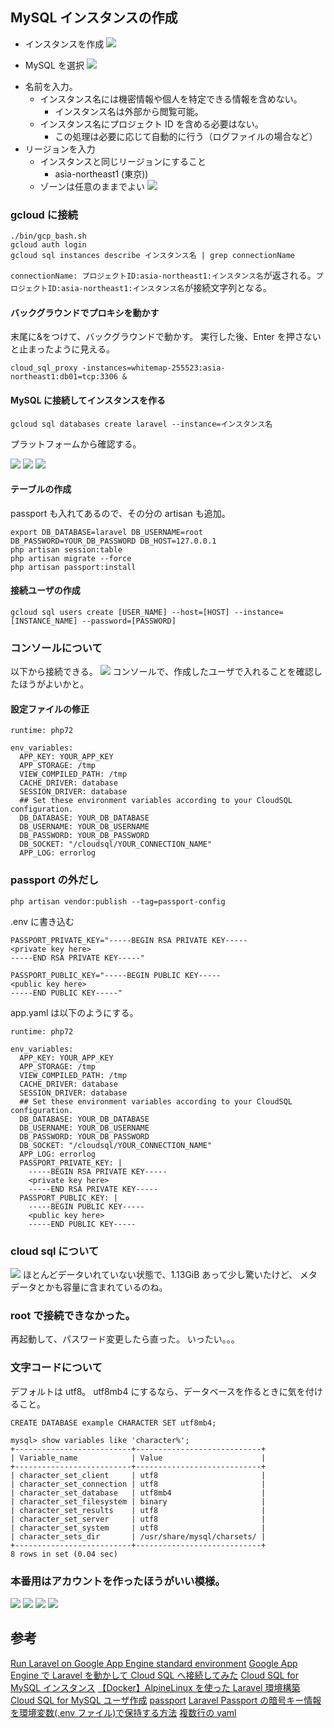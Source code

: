 ## MySQL インスタンスの作成

- インスタンスを作成
  ![](./img/gcp_mysql/2019-10-13-16-11-34.png)

- MySQL を選択
  ![](./img/gcp_mysql/2019-10-13-16-12-18.png)

* 名前を入力。
  - インスタンス名には機密情報や個人を特定できる情報を含めない。
    - インスタンス名は外部から閲覧可能。
  - インスタンス名にプロジェクト ID を含める必要はない。
    - この処理は必要に応じて自動的に行う（ログファイルの場合など）
* リージョンを入力
  - インスタンスと同じリージョンにすること
    - asia-northeast1 (東京))
  - ゾーンは任意のままでよい
    ![](./img/gcp_mysql/2019-10-13-16-19-46.png)

### gcloud に接続

```
./bin/gcp_bash.sh
gcloud auth login
gcloud sql instances describe インスタンス名 | grep connectionName
```

`connectionName: プロジェクトID:asia-northeast1:インスタンス名`が返される。`プロジェクトID:asia-northeast1:インスタンス名`が接続文字列となる。

#### バックグラウンドでプロキシを動かす

末尾に&をつけて、バックグラウンドで動かす。
実行した後、Enter を押さないと止まったように見える。

```
cloud_sql_proxy -instances=whitemap-255523:asia-northeast1:db01=tcp:3306 &
```

#### MySQL に接続してインスタンスを作る

```
gcloud sql databases create laravel --instance=インスタンス名
```

プラットフォームから確認する。

![](./img/gcp_mysql/2019-10-13-16-49-27.png)
![](./img/gcp_mysql/2019-10-13-16-52-04.png)
![](./img/gcp_mysql/2019-10-13-16-53-22.png)

#### テーブルの作成

passport も入れてあるので、その分の artisan も追加。

```
export DB_DATABASE=laravel DB_USERNAME=root DB_PASSWORD=YOUR_DB_PASSWORD DB_HOST=127.0.0.1
php artisan session:table
php artisan migrate --force
php artisan passport:install
```

#### 接続ユーザの作成

```
gcloud sql users create [USER_NAME] --host=[HOST] --instance=[INSTANCE_NAME] --password=[PASSWORD]
```

### コンソールについて

以下から接続できる。
![](./img/gcp_mysql/2019-10-13-22-07-55.png)
コンソールで、作成したユーザで入れることを確認したほうがよいかと。

#### 設定ファイルの修正

```
runtime: php72

env_variables:
  APP_KEY: YOUR_APP_KEY
  APP_STORAGE: /tmp
  VIEW_COMPILED_PATH: /tmp
  CACHE_DRIVER: database
  SESSION_DRIVER: database
  ## Set these environment variables according to your CloudSQL configuration.
  DB_DATABASE: YOUR_DB_DATABASE
  DB_USERNAME: YOUR_DB_USERNAME
  DB_PASSWORD: YOUR_DB_PASSWORD
  DB_SOCKET: "/cloudsql/YOUR_CONNECTION_NAME"
  APP_LOG: errorlog
```

### passport の外だし

```
php artisan vendor:publish --tag=passport-config
```

.env に書き込む

```
PASSPORT_PRIVATE_KEY="-----BEGIN RSA PRIVATE KEY-----
<private key here>
-----END RSA PRIVATE KEY-----"

PASSPORT_PUBLIC_KEY="-----BEGIN PUBLIC KEY-----
<public key here>
-----END PUBLIC KEY-----"
```

app.yaml は以下のようにする。

```
runtime: php72

env_variables:
  APP_KEY: YOUR_APP_KEY
  APP_STORAGE: /tmp
  VIEW_COMPILED_PATH: /tmp
  CACHE_DRIVER: database
  SESSION_DRIVER: database
  ## Set these environment variables according to your CloudSQL configuration.
  DB_DATABASE: YOUR_DB_DATABASE
  DB_USERNAME: YOUR_DB_USERNAME
  DB_PASSWORD: YOUR_DB_PASSWORD
  DB_SOCKET: "/cloudsql/YOUR_CONNECTION_NAME"
  APP_LOG: errorlog
  PASSPORT_PRIVATE_KEY: |
    -----BEGIN RSA PRIVATE KEY-----
    <private key here>
    -----END RSA PRIVATE KEY-----
  PASSPORT_PUBLIC_KEY: |
    -----BEGIN PUBLIC KEY-----
    <public key here>
    -----END PUBLIC KEY-----
```

### cloud sql について

![](./img/gcp_mysql/2019-10-13-20-36-40.png)
ほとんどデータいれていない状態で、1.13GiB あって少し驚いたけど、
メタデータとかも容量に含まれているのね。

### root で接続できなかった。

再起動して、パスワード変更したら直った。
いったい。。。

### 文字コードについて

デフォルトは utf8。
utf8mb4 にするなら、データベースを作るときに気を付けること。

```
CREATE DATABASE example CHARACTER SET utf8mb4;
```

```
mysql> show variables like 'character%';
+--------------------------+----------------------------+
| Variable_name            | Value                      |
+--------------------------+----------------------------+
| character_set_client     | utf8                       |
| character_set_connection | utf8                       |
| character_set_database   | utf8mb4                    |
| character_set_filesystem | binary                     |
| character_set_results    | utf8                       |
| character_set_server     | utf8                       |
| character_set_system     | utf8                       |
| character_sets_dir       | /usr/share/mysql/charsets/ |
+--------------------------+----------------------------+
8 rows in set (0.04 sec)
```

### 本番用はアカウントを作ったほうがいい模様。

![](./img/gcp_mysql/2019-10-13-22-30-38.png)
![](./img/gcp_mysql/2019-10-13-22-31-22.png)
![](./img/gcp_mysql/2019-10-13-22-34-20.png)
![](./img/gcp_mysql/2019-10-13-22-36-25.png)

## 参考

[Run Laravel on Google App Engine standard environment](https://cloud.google.com/community/tutorials/run-laravel-on-appengine-standard)
[Google App Engine で Laravel を動かして Cloud SQL へ接続してみた](https://memento-mori.jp/blog/back-end/google-app-engine_on_laravel)
[Cloud SQL for MySQL インスタンス](https://cloud.google.com/sql/docs/mysql/create-instance)
[【Docker】AlpineLinux を使った Laravel 環境構築](https://qiita.com/gatapon/items/cfdceedee29570185325)
[Cloud SQL for MySQL ユーザ作成](https://cloud.google.com/sql/docs/mysql/create-manage-users?hl=ja)
[passport](https://readouble.com/laravel/6.0/ja/passport.html)
[Laravel Passport の暗号キー情報を環境変数(.env ファイル)で保持する方法](https://qiita.com/hypermkt/items/6ad0c9535dd1b22ca3be)
[複数行の yaml](https://magazine.rubyist.net/articles/0009/0009-YAML.html#%E8%A4%87%E6%95%B0%E8%A1%8C%E3%81%AE%E6%96%87%E5%AD%97%E5%88%97)
